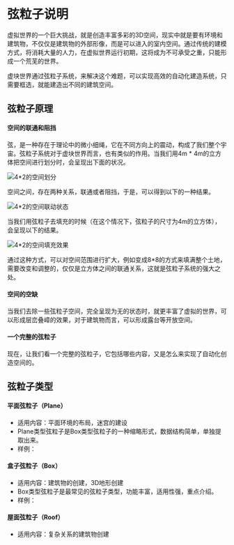 # 弦粒子说明

虚拟世界的一个巨大挑战，就是创造丰富多彩的3D空间，现实中就是要有环境和建筑物，不仅仅是建筑物的外部形像，而是可以进入的室内空间。通过传统的建模方式，将消耗大量的人力，在虚拟世界运行初期，这将成为不可承受之重，只能形成一个荒芜的世界。

虚块世界通过弦粒子系统，来解决这个难题，可以实现高效的自动化建造系统，只需要框选，就能建造出不同的建筑空间。



## 弦粒子原理

#### 空间的联通和阻挡

弦，是一种存在于理论中的微小细绳，它在不同方向上的震动，构成了我们整个宇宙。弦粒子系统对于虚块世界而言，也有类似的作用。当我们用4m * 4m的立方体把空间进行划分时，会呈现出下面的状况。

![4*2的空间划分]()

空间之间，存在两种关系，联通或者阻挡，于是，可以得到以下的一种结果。

![4*2的空间联动状态]()

当我们用弦粒子去填充的时候（在这个情况下，弦粒子的尺寸为4m的立方体），会呈现以下的结果。

![4*2的空间填充效果]()

通过这种方式，可以对空间范围进行扩大，例如变成8*8的方式来填满整个土地，需要改变和调整的，仅仅是立方体之间的联通关系，这就是弦粒子系统的强大之处。



#### 空间的空缺

当我们去除一些弦粒子空间，完全呈现为无的状态时，就更丰富了虚拟的世界，可以形成层峦叠嶂的效果，对于建筑物而言，可以形成露台等开放空间。



#### 一个完整的弦粒子

现在，让我们看一个完整的弦粒子，它包括哪些内容，又是怎么来实现了自动化创造空间的。



## 弦粒子类型

#### 平面弦粒子（Plane）

* 适用内容：平面环境的布局，迷宫的建设
* Plane类型弦粒子是Box类型弦粒子的一种缩略形式，数据结构简单，单独提取出来。
* 样例：

#### 盒子弦粒子（Box）

* 适用内容：建筑物的创建，3D地形创建
* Box类型弦粒子是最常见的弦粒子类型，功能丰富，适用性强，重点介绍。
* 样例：

#### 屋面弦粒子（Roof）

* 适用内容：复杂关系的建筑物创建